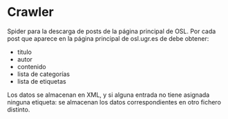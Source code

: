 # Crawler
Spider para la descarga de posts de la página principal de OSL.
Por cada post que aparece en la página principal de osl.ugr.es de debe obtener:

- titulo
- autor
- contenido
- lista de categorías
- lista de etiquetas

Los datos se almacenan en XML, y si alguna entrada no tiene asignada ninguna etiqueta: se almacenan los datos correspondientes
en otro fichero distinto.
